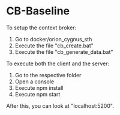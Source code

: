 # CB-Baseline

To setup the context broker:

1. Go to docker/orion_cygnus_sth
2. Execute the file "cb_create.bat"
3. Execute the file "cb_generate_data.bat"

To execute both the client and the server:

1. Go to the respective folder
2. Open a console
3. Execute npm install
4. Execute npm start

After this, you can look at "localhost:5200".
